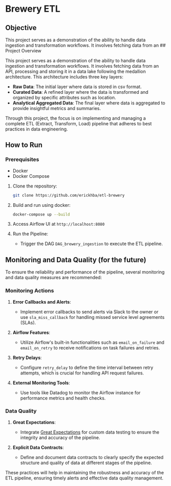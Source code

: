 # Brewery ETL

## Objective
This project serves as a demonstration of the ability to handle data ingestion and transformation workflows. It involves fetching data from an ## Project Overview

This project serves as a demonstration of the ability to handle data ingestion and transformation workflows. It involves fetching data from an API, processing and storing it in a data lake following the medallion architecture. This architecture includes three key layers:

- **Raw Data**: The initial layer where data is stored in csv format.
- **Curated Data**: A refined layer where the data is transformed and organized by specific attributes such as location.
- **Analytical Aggregated Data**: The final layer where data is aggregated to provide insightful metrics and summaries.

Through this project, the focus is on implementing and managing a complete ETL (Extract, Transform, Load) pipeline that adheres to best practices in data engineering.


## How to Run

### Prerequisites
- Docker
- Docker Compose

1. Clone the repository:
    ```sh
    git clone https://github.com/erickhba/etl-brewery
    ```
2. Build and run using docker:
    ```sh
    docker-compose up --build
    ```

3. Access Airflow UI at `http://localhost:8080`

4. Run the Pipeline:
    - Trigger the DAG `DAG_brewery_ingestion` to execute the ETL pipeline.

## Monitoring and Data Quality (for the future)

To ensure the reliability and performance of the pipeline, several monitoring and data quality measures are recommended:

### Monitoring Actions

1. **Error Callbacks and Alerts**:
   - Implement error callbacks to send alerts via Slack to the owner or use `sla_miss_callback` for handling missed service level agreements (SLAs).
   
2. **Airflow Features**:
   - Utilize Airflow's built-in functionalities such as `email_on_failure` and `email_on_retry` to receive notifications on task failures and retries.

3. **Retry Delays**:
   - Configure `retry_delay` to define the time interval between retry attempts, which is crucial for handling API request failures.

4. **External Monitoring Tools**:
   - Use tools like Datadog to monitor the Airflow instance for performance metrics and health checks.

### Data Quality

1. **Great Expectations**:
   - Integrate [Great Expectations](https://greatexpectations.io/) for custom data testing to ensure the integrity and accuracy of the pipeline.

2. **Explicit Data Contracts**:
   - Define and document data contracts to clearly specify the expected structure and quality of data at different stages of the pipeline.

These practices will help in maintaining the robustness and accuracy of the ETL pipeline, ensuring timely alerts and effective data quality management.

